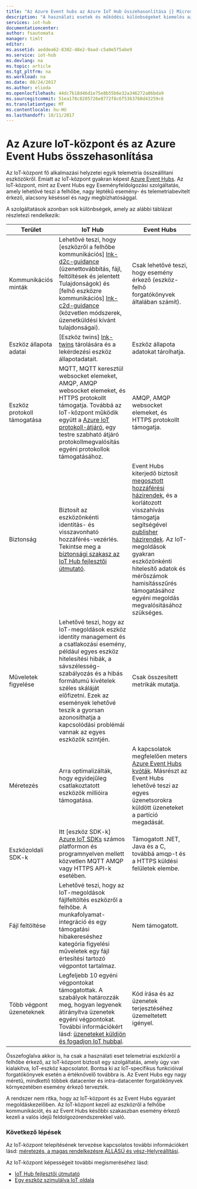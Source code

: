 ```yaml
---
title: "Az Azure Event hubs az Azure IoT Hub összehasonlítása |} Microsoft Docs"
description: "A használati esetek és működési különbségeket kiemelés az IoT-központ és az Event Hubs Azure szolgáltatások összehasonlítása. Az összehasonlítás tartalmazza a támogatott protokollok, kezelés, figyelés, és fájlfeltöltések."
services: iot-hub
documentationcenter: 
author: fsautomata
manager: timlt
editor: 
ms.assetid: aeddea62-8302-48e2-9aad-c5a0e5f5abe9
ms.service: iot-hub
ms.devlang: na
ms.topic: article
ms.tgt_pltfrm: na
ms.workload: na
ms.date: 08/24/2017
ms.author: elioda
ms.openlocfilehash: 44dc7b18d46d1e75e8b55b6e32a346272a06bda9
ms.sourcegitcommit: 51ea178c8205726e8772f8c6f53637b0d43259c6
ms.translationtype: MT
ms.contentlocale: hu-HU
ms.lasthandoff: 10/11/2017
---
```

# <a name="comparison-of-azure-iot-hub-and-azure-event-hubs"></a>Az Azure IoT-központ és az Azure Event Hubs összehasonlítása
Az IoT-központ fő alkalmazási helyzetei egyik telemetria összeállítani eszközökről. Emiatt az IoT-központ gyakran képest [Azure Event Hubs][Azure Event Hubs]. Az IoT-központ, mint az Event Hubs egy Eseményfeldolgozási szolgáltatás, amely lehetővé teszi a felhőbe, nagy léptékű esemény- és telemetriabevitelt érkező, alacsony késéssel és nagy megbízhatósággal.

A szolgáltatások azonban sok különbségek, amely az alábbi táblázat részletezi rendelkezik:

| Terület | IoT Hub | Event Hubs |
| --- | --- | --- |
| Kommunikációs minták | Lehetővé teszi, hogy [eszközről a felhőbe kommunikációs] [ lnk-d2c-guidance] (üzenettovábbítás, fájl, feltöltések és jelentett Tulajdonságok) és [felhő eszközre kommunikációs] [ lnk-c2d-guidance] (közvetlen módszerek, üzenetküldési kívánt tulajdonságai). |Csak lehetővé teszi, hogy esemény érkező (eszköz-felhő forgatókönyvek általában számít). |
| Eszköz állapota adatai | [Eszköz twins] [ lnk-twins] tárolására és a lekérdezési eszköz állapotadatait. | Eszköz állapota adatokat tárolhatja. |
| Eszköz protokoll támogatása |MQTT, MQTT keresztül websocket elemeket, AMQP, AMQP websocket elemeket, és HTTPS protokollt támogatja. Továbbá az IoT-központ működik együtt a [Azure IoT protokoll-átjáró][lnk-azure-protocol-gateway], egy testre szabható átjáró protokollmegvalósítás egyéni protokollok támogatásához. |AMQP, AMQP websocket elemeket, és HTTPS protokollt támogatja. |
| Biztonság |Biztosít az eszközönkénti identitás- és visszavonható hozzáférés-vezérlés. Tekintse meg a [biztonsági szakasz az IoT Hub fejlesztői útmutató]. |Event Hubs kiterjedő biztosít [megosztott hozzáférési házirendek][Event Hubs - security], és a korlátozott visszahívás támogatja segítségével [publisher házirendek][Event Hubs publisher policies]. Az IoT-megoldások gyakran eszközönkénti hitelesítő adatok és mérőszámok hamisításszűrés támogatásához egyéni megoldás megvalósításához szükséges. |
| Műveletek figyelése |Lehetővé teszi, hogy az IoT-megoldások eszköz identity management és a csatlakozási esemény, például egyes eszköz hitelesítési hibák, a sávszélesség-szabályozás és a hibás formátumú kivételek széles skáláját előfizetni. Ezek az események lehetővé teszik a gyorsan azonosíthatja a kapcsolódási problémái vannak az egyes eszközök szintjén. |Csak összesített metrikák mutatja. |
| Méretezés |Arra optimalizálták, hogy egyidejűleg csatlakoztatott eszközök millióira támogatása. |A kapcsolatok megfelelően meters [Azure Event Hubs kvóták][Azure Event Hubs quotas]. Másrészt az Event Hubs lehetővé teszi az egyes üzenetsorokra küldött üzeneteket a partíció megadását. |
| Eszközoldali SDK-k |Itt [eszköz SDK-k] [ Azure IoT SDKs] számos platformon és programnyelven mellett közvetlen MQTT AMQP vagy HTTPS API-k esetében. |Támogatott .NET, Java és a C, továbbá amqp-t és a HTTPS küldési felületek elembe. |
| Fájl feltöltése |Lehetővé teszi, hogy az IoT-megoldások fájlfeltöltés eszközről a felhőbe. A munkafolyamat-integráció és egy támogatási hibakereséshez kategória figyelési műveletek egy fájl értesítési tartozó végpontot tartalmaz. | Nem támogatott. |
| Több végpont üzeneteknek | Legfeljebb 10 egyéni végpontokat támogatottak. A szabályok határozzák meg, hogyan legyenek átirányítva üzenetek egyéni végpontokat. További információkért lásd: [üzeneteket küldjön és fogadjon IoT hubbal][lnk-devguide-messaging]. | Kód írása és az üzenetek terjesztéséhez üzemeltetett igényel. |

Összefoglalva akkor is, ha csak a használati eset telemetriai eszközről a felhőbe érkező, az IoT-központ biztosít egy szolgáltatás, amely úgy van kialakítva, IoT-eszköz kapcsolatot. Bontsa ki az IoT-specifikus funkcióival forgatókönyvek esetén a értéknövelő továbbra is. Az Event Hubs egy nagy méretű, mindkettő többek datacenter és intra-datacenter forgatókönyvek környezetében esemény érkező tervezték.

A rendszer nem ritka, hogy az IoT-központ és az Event Hubs egyaránt megoldáskezelőben. Az IoT-központ kezeli az eszközről a felhőbe kommunikációt, és az Event Hubs későbbi szakaszban esemény érkező kezeli a valós idejű feldolgozórendszerekkel való.

### <a name="next-steps"></a>Következő lépések
Az IoT-központ telepítésének tervezése kapcsolatos további információkért lásd: [méretezés, a magas rendelkezésre ÁLLÁSÚ és vész-Helyreállítási][lnk-scaling].

Az IoT-központ képességeit további megismeréséhez lásd:

* [IoT Hub fejlesztői útmutató][lnk-devguide]
* [Egy eszköz szimulálva IoT oldala][lnk-iotedge]

[lnk-twins]: iot-hub-devguide-device-twins.md
[lnk-c2d-guidance]: iot-hub-devguide-c2d-guidance.md
[lnk-d2c-guidance]: iot-hub-devguide-d2c-guidance.md

[Azure Event Hubs]: ../event-hubs/event-hubs-what-is-event-hubs.md
[biztonsági szakasz az IoT Hub fejlesztői útmutató]: iot-hub-devguide-security.md
[Event Hubs - security]: ../event-hubs/event-hubs-authentication-and-security-model-overview.md
[Event Hubs publisher policies]: ../event-hubs/event-hubs-features.md#event-publishers
[Azure Event Hubs quotas]: ../event-hubs/event-hubs-quotas.md
[Azure IoT SDKs]: https://github.com/Azure/azure-iot-sdks
[lnk-azure-protocol-gateway]: iot-hub-protocol-gateway.md

[lnk-scaling]: iot-hub-scaling.md
[lnk-devguide]: iot-hub-devguide.md
[lnk-iotedge]: iot-hub-linux-iot-edge-simulated-device.md
[lnk-devguide-messaging]: iot-hub-devguide-messaging.md
